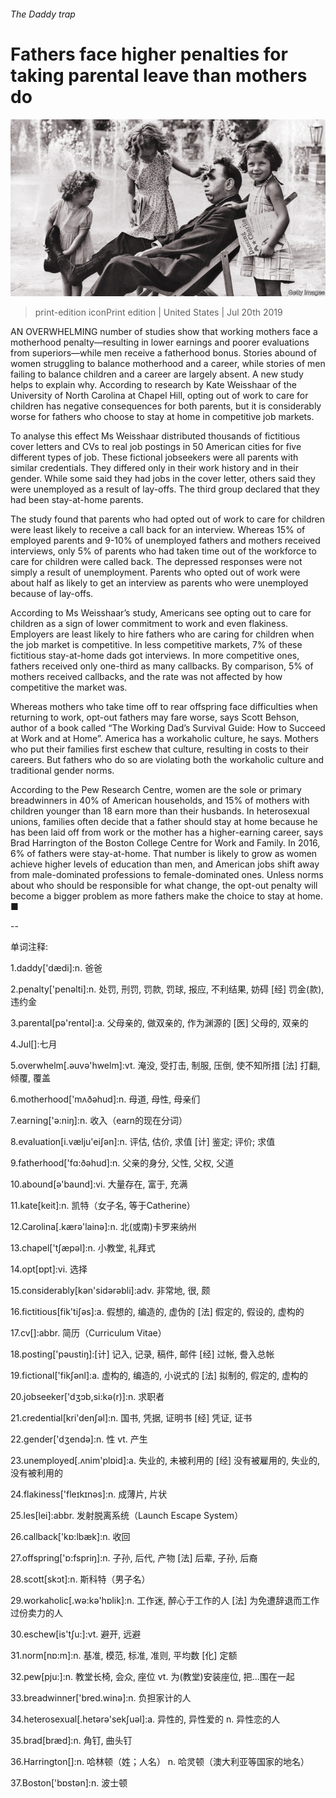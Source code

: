 ###### The Daddy trap

# Fathers face higher penalties for taking parental leave than mothers do 

![image](images/20190720_USP503_0.jpg) 

> print-edition iconPrint edition | United States | Jul 20th 2019 

AN OVERWHELMING number of studies show that working mothers face a motherhood penalty—resulting in lower earnings and poorer evaluations from superiors—while men receive a fatherhood bonus. Stories abound of women struggling to balance motherhood and a career, while stories of men failing to balance children and a career are largely absent. A new study helps to explain why. According to research by Kate Weisshaar of the University of North Carolina at Chapel Hill, opting out of work to care for children has negative consequences for both parents, but it is considerably worse for fathers who choose to stay at home in competitive job markets. 

To analyse this effect Ms Weisshaar distributed thousands of fictitious cover letters and CVs to real job postings in 50 American cities for five different types of job. These fictional jobseekers were all parents with similar credentials. They differed only in their work history and in their gender. While some said they had jobs in the cover letter, others said they were unemployed as a result of lay-offs. The third group declared that they had been stay-at-home parents. 

The study found that parents who had opted out of work to care for children were least likely to receive a call back for an interview. Whereas 15% of employed parents and 9-10% of unemployed fathers and mothers received interviews, only 5% of parents who had taken time out of the workforce to care for children were called back. The depressed responses were not simply a result of unemployment. Parents who opted out of work were about half as likely to get an interview as parents who were unemployed because of lay-offs. 

According to Ms Weisshaar’s study, Americans see opting out to care for children as a sign of lower commitment to work and even flakiness. Employers are least likely to hire fathers who are caring for children when the job market is competitive. In less competitive markets, 7% of these fictitious stay-at-home dads got interviews. In more competitive ones, fathers received only one-third as many callbacks. By comparison, 5% of mothers received callbacks, and the rate was not affected by how competitive the market was. 

Whereas mothers who take time off to rear offspring face difficulties when returning to work, opt-out fathers may fare worse, says Scott Behson, author of a book called “The Working Dad’s Survival Guide: How to Succeed at Work and at Home”. America has a workaholic culture, he says. Mothers who put their families first eschew that culture, resulting in costs to their careers. But fathers who do so are violating both the workaholic culture and traditional gender norms. 

According to the Pew Research Centre, women are the sole or primary breadwinners in 40% of American households, and 15% of mothers with children younger than 18 earn more than their husbands. In heterosexual unions, families often decide that a father should stay at home because he has been laid off from work or the mother has a higher-earning career, says Brad Harrington of the Boston College Centre for Work and Family. In 2016, 6% of fathers were stay-at-home. That number is likely to grow as women achieve higher levels of education than men, and American jobs shift away from male-dominated professions to female-dominated ones. Unless norms about who should be responsible for what change, the opt-out penalty will become a bigger problem as more fathers make the choice to stay at home. ■ 

-- 

 单词注释:

1.daddy['dædi]:n. 爸爸 

2.penalty['penәlti]:n. 处罚, 刑罚, 罚款, 罚球, 报应, 不利结果, 妨碍 [经] 罚金(款), 违约金 

3.parental[pә'rentәl]:a. 父母亲的, 做双亲的, 作为渊源的 [医] 父母的, 双亲的 

4.Jul[]:七月 

5.overwhelm[.әuvә'hwelm]:vt. 淹没, 受打击, 制服, 压倒, 使不知所措 [法] 打翻, 倾覆, 覆盖 

6.motherhood['mʌðәhud]:n. 母道, 母性, 母亲们 

7.earning['ә:niŋ]:n. 收入（earn的现在分词） 

8.evaluation[i.vælju'eiʃәn]:n. 评估, 估价, 求值 [计] 鉴定; 评价; 求值 

9.fatherhood['fɑ:ðәhud]:n. 父亲的身分, 父性, 父权, 父道 

10.abound[ә'baund]:vi. 大量存在, 富于, 充满 

11.kate[keit]:n. 凯特（女子名, 等于Catherine） 

12.Carolina[.kærә'lainә]:n. 北(或南)卡罗来纳州 

13.chapel['tʃæpәl]:n. 小教堂, 礼拜式 

14.opt[ɒpt]:vi. 选择 

15.considerably[kәn'sidәrәbli]:adv. 非常地, 很, 颇 

16.fictitious[fik'tiʃәs]:a. 假想的, 编造的, 虚伪的 [法] 假定的, 假设的, 虚构的 

17.cv[]:abbr. 简历（Curriculum Vitae） 

18.posting['pәustiŋ]:[计] 记入, 记录, 稿件, 邮件 [经] 过帐, 誊入总帐 

19.fictional['fikʃәnl]:a. 虚构的, 编造的, 小说式的 [法] 拟制的, 假定的, 虚构的 

20.jobseeker['dʒɔb,si:kә(r)]:n. 求职者 

21.credential[kri'denʃәl]:n. 国书, 凭据, 证明书 [经] 凭证, 证书 

22.gender['dʒendә]:n. 性 vt. 产生 

23.unemployed[.ʌnim'plɒid]:a. 失业的, 未被利用的 [经] 没有被雇用的, 失业的, 没有被利用的 

24.flakiness['fleɪkɪnəs]:n. 成薄片, 片状 

25.les[lei]:abbr. 发射脱离系统（Launch Escape System） 

26.callback['kɒ:lbæk]:n. 收回 

27.offspring['ɒ:fspriŋ]:n. 子孙, 后代, 产物 [法] 后辈, 子孙, 后裔 

28.scott[skɔt]:n. 斯科特（男子名） 

29.workaholic[.wә:kә'hɒlik]:n. 工作迷, 醉心于工作的人 [法] 为免遭辞退而工作过份卖力的人 

30.eschew[is'tʃu:]:vt. 避开, 远避 

31.norm[nɒ:m]:n. 基准, 模范, 标准, 准则, 平均数 [化] 定额 

32.pew[pju:]:n. 教堂长椅, 会众, 座位 vt. 为(教堂)安装座位, 把...围在一起 

33.breadwinner['bred.winә]:n. 负担家计的人 

34.heterosexual[.hetәrә'sekʃuәl]:a. 异性的, 异性爱的 n. 异性恋的人 

35.brad[bræd]:n. 角钉, 曲头钉 

36.Harrington[]:n. 哈林顿（姓；人名） n. 哈灵顿（澳大利亚等国家的地名） 

37.Boston['bɒstәn]:n. 波士顿 

